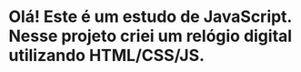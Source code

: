 # Olá! Este é um estudo de JavaScript. Nesse projeto criei um relógio digital utilizando HTML/CSS/JS. #
